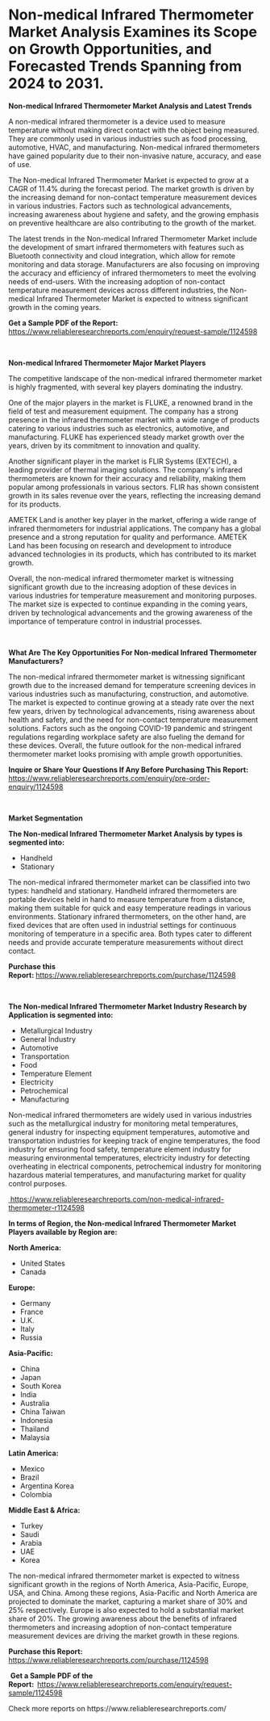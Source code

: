 <p><h1>Non-medical Infrared Thermometer Market Analysis Examines its Scope on Growth Opportunities, and Forecasted Trends Spanning from 2024 to 2031.</h1></p><p><strong>Non-medical Infrared Thermometer Market Analysis and Latest Trends</strong></p>
<p><p>A non-medical infrared thermometer is a device used to measure temperature without making direct contact with the object being measured. They are commonly used in various industries such as food processing, automotive, HVAC, and manufacturing. Non-medical infrared thermometers have gained popularity due to their non-invasive nature, accuracy, and ease of use.</p><p>The Non-medical Infrared Thermometer Market is expected to grow at a CAGR of 11.4% during the forecast period. The market growth is driven by the increasing demand for non-contact temperature measurement devices in various industries. Factors such as technological advancements, increasing awareness about hygiene and safety, and the growing emphasis on preventive healthcare are also contributing to the growth of the market.</p><p>The latest trends in the Non-medical Infrared Thermometer Market include the development of smart infrared thermometers with features such as Bluetooth connectivity and cloud integration, which allow for remote monitoring and data storage. Manufacturers are also focusing on improving the accuracy and efficiency of infrared thermometers to meet the evolving needs of end-users. With the increasing adoption of non-contact temperature measurement devices across different industries, the Non-medical Infrared Thermometer Market is expected to witness significant growth in the coming years.</p></p>
<p><strong>Get a Sample PDF of the Report:&nbsp;</strong> <a href="https://www.reliableresearchreports.com/enquiry/request-sample/1124598">https://www.reliableresearchreports.com/enquiry/request-sample/1124598</a></p>
<p>&nbsp;</p>
<p><strong>Non-medical Infrared Thermometer Major Market Players</strong></p>
<p><p>The competitive landscape of the non-medical infrared thermometer market is highly fragmented, with several key players dominating the industry. </p><p>One of the major players in the market is FLUKE, a renowned brand in the field of test and measurement equipment. The company has a strong presence in the infrared thermometer market with a wide range of products catering to various industries such as electronics, automotive, and manufacturing. FLUKE has experienced steady market growth over the years, driven by its commitment to innovation and quality.</p><p>Another significant player in the market is FLIR Systems (EXTECH), a leading provider of thermal imaging solutions. The company's infrared thermometers are known for their accuracy and reliability, making them popular among professionals in various sectors. FLIR has shown consistent growth in its sales revenue over the years, reflecting the increasing demand for its products.</p><p>AMETEK Land is another key player in the market, offering a wide range of infrared thermometers for industrial applications. The company has a global presence and a strong reputation for quality and performance. AMETEK Land has been focusing on research and development to introduce advanced technologies in its products, which has contributed to its market growth.</p><p>Overall, the non-medical infrared thermometer market is witnessing significant growth due to the increasing adoption of these devices in various industries for temperature measurement and monitoring purposes. The market size is expected to continue expanding in the coming years, driven by technological advancements and the growing awareness of the importance of temperature control in industrial processes.</p></p>
<p>&nbsp;</p>
<p><strong>What Are The Key Opportunities For Non-medical Infrared Thermometer Manufacturers?</strong></p>
<p><p>The non-medical infrared thermometer market is witnessing significant growth due to the increased demand for temperature screening devices in various industries such as manufacturing, construction, and automotive. The market is expected to continue growing at a steady rate over the next few years, driven by technological advancements, rising awareness about health and safety, and the need for non-contact temperature measurement solutions. Factors such as the ongoing COVID-19 pandemic and stringent regulations regarding workplace safety are also fueling the demand for these devices. Overall, the future outlook for the non-medical infrared thermometer market looks promising with ample growth opportunities.</p></p>
<p><strong>Inquire or Share Your Questions If Any Before Purchasing This Report:</strong> <a href="https://www.reliableresearchreports.com/enquiry/pre-order-enquiry/1124598">https://www.reliableresearchreports.com/enquiry/pre-order-enquiry/1124598</a></p>
<p>&nbsp;</p>
<p><strong>Market Segmentation</strong></p>
<p><strong>The Non-medical Infrared Thermometer Market Analysis by types is segmented into:</strong></p>
<p><ul><li>Handheld</li><li>Stationary</li></ul></p>
<p><p>The non-medical infrared thermometer market can be classified into two types: handheld and stationary. Handheld infrared thermometers are portable devices held in hand to measure temperature from a distance, making them suitable for quick and easy temperature readings in various environments. Stationary infrared thermometers, on the other hand, are fixed devices that are often used in industrial settings for continuous monitoring of temperature in a specific area. Both types cater to different needs and provide accurate temperature measurements without direct contact.</p></p>
<p><strong>Purchase this Report:&nbsp;</strong><a href="https://www.reliableresearchreports.com/purchase/1124598">https://www.reliableresearchreports.com/purchase/1124598</a></p>
<p>&nbsp;</p>
<p><strong>The Non-medical Infrared Thermometer Market Industry Research by Application is segmented into:</strong></p>
<p><ul><li>Metallurgical Industry</li><li>General Industry</li><li>Automotive</li><li>Transportation</li><li>Food</li><li>Temperature Element</li><li>Electricity</li><li>Petrochemical</li><li>Manufacturing</li></ul></p>
<p><p>Non-medical infrared thermometers are widely used in various industries such as the metallurgical industry for monitoring metal temperatures, general industry for inspecting equipment temperatures, automotive and transportation industries for keeping track of engine temperatures, the food industry for ensuring food safety, temperature element industry for measuring environmental temperatures, electricity industry for detecting overheating in electrical components, petrochemical industry for monitoring hazardous material temperatures, and manufacturing market for quality control purposes.</p></p>
<p><a href="https://www.reliableresearchreports.com/non-medical-infrared-thermometer-r1124598">&nbsp;https://www.reliableresearchreports.com/non-medical-infrared-thermometer-r1124598</a></p>
<p><strong>In terms of Region, the Non-medical Infrared Thermometer Market Players available by Region are:</strong></p>
<p>
    <p> <strong> North America: </strong>
        <ul>
            <li>United States</li>
            <li>Canada</li>
        </ul>
        </p> 
    <p> <strong> Europe: </strong>
        <ul>
            <li>Germany</li>
            <li>France</li>
            <li>U.K.</li>
            <li>Italy</li>
            <li>Russia</li>
        </ul>
        </p> 
    <p> <strong> Asia-Pacific: </strong>
        <ul>
            <li>China</li>
            <li>Japan</li>
            <li>South Korea</li>
            <li>India</li>
            <li>Australia</li>
            <li>China Taiwan</li>
            <li>Indonesia</li>
            <li>Thailand</li>
            <li>Malaysia</li>
        </ul>
        </p> 
    <p> <strong> Latin America: </strong>
        <ul>
            <li>Mexico</li>
            <li>Brazil</li>
            <li>Argentina Korea</li>
            <li>Colombia</li>
        </ul>
        </p> 
    <p> <strong> Middle East & Africa: </strong>
        <ul>
            <li>Turkey</li>
            <li>Saudi</li>
            <li>Arabia</li>
            <li>UAE</li>
            <li>Korea</li>
        </ul>
    </p>
    </p>
<p><p>The non-medical infrared thermometer market is expected to witness significant growth in the regions of North America, Asia-Pacific, Europe, USA, and China. Among these regions, Asia-Pacific and North America are projected to dominate the market, capturing a market share of 30% and 25% respectively. Europe is also expected to hold a substantial market share of 20%. The growing awareness about the benefits of infrared thermometers and increasing adoption of non-contact temperature measurement devices are driving the market growth in these regions.</p></p>
<p><strong>Purchase this Report: </strong><a href="https://www.reliableresearchreports.com/purchase/1124598">https://www.reliableresearchreports.com/purchase/1124598</a></p>
<p>&nbsp;<strong>Get a Sample PDF of the Report:&nbsp;&nbsp;</strong><a href="https://www.reliableresearchreports.com/enquiry/request-sample/1124598">https://www.reliableresearchreports.com/enquiry/request-sample/1124598</a></p>
<p><strong></strong></p>
<p>Check more reports on https://www.reliableresearchreports.com/</p>